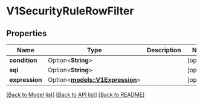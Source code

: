 # V1SecurityRuleRowFilter

## Properties

Name | Type | Description | Notes
------------ | ------------- | ------------- | -------------
**condition** | Option<**String**> |  | [optional]
**sql** | Option<**String**> |  | [optional]
**expression** | Option<[**models::V1Expression**](v1Expression.md)> |  | [optional]

[[Back to Model list]](../README.md#documentation-for-models) [[Back to API list]](../README.md#documentation-for-api-endpoints) [[Back to README]](../README.md)


